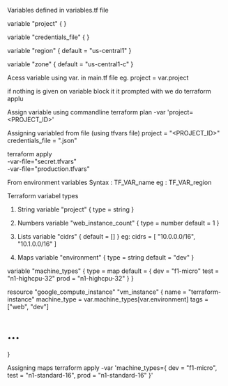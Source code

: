 Variables
 defined in variables.tf file

 variable "project" { }

variable "credentials_file" { }

variable "region" {
  default = "us-central1"
}

variable "zone" {
  default = "us-central1-c"
}

Acess variable using var. in main.tf file
eg. project = var.project


if nothing is given on variable block it it prompted with we do terraform applu

Assign variable using commandline
terraform plan -var 'project=<PROJECT_ID>'

Assigning variabled from file (using tfvars file)
project = "<PROJECT_ID>"
credentials_file = "<NAME>.json"

terraform apply \
  -var-file="secret.tfvars" \
  -var-file="production.tfvars"

From environment variables
Syntax : TF_VAR_name
eg : TF_VAR_region

Terraform variabel types
1. String
variable "project" {
  type = string
}

2. Numbers
variable "web_instance_count" {
  type    = number
  default = 1
}

3. Lists
variable "cidrs" { default = [] }
eg: cidrs = [ "10.0.0.0/16", "10.1.0.0/16" ]


4. Maps
variable "environment" {
  type    = string
  default = "dev"
}

variable "machine_types" {
  type    = map
  default = {
    dev  = "f1-micro"
    test = "n1-highcpu-32"
    prod = "n1-highcpu-32"
  }
}

resource "google_compute_instance" "vm_instance" {
  name         = "terraform-instance"
  machine_type = var.machine_types[var.environment]
  tags         = ["web", "dev"]
  # ...
}

Assigning maps
terraform apply -var 'machine_types={ dev = "f1-micro", test = "n1-standard-16", prod = "n1-standard-16" }'